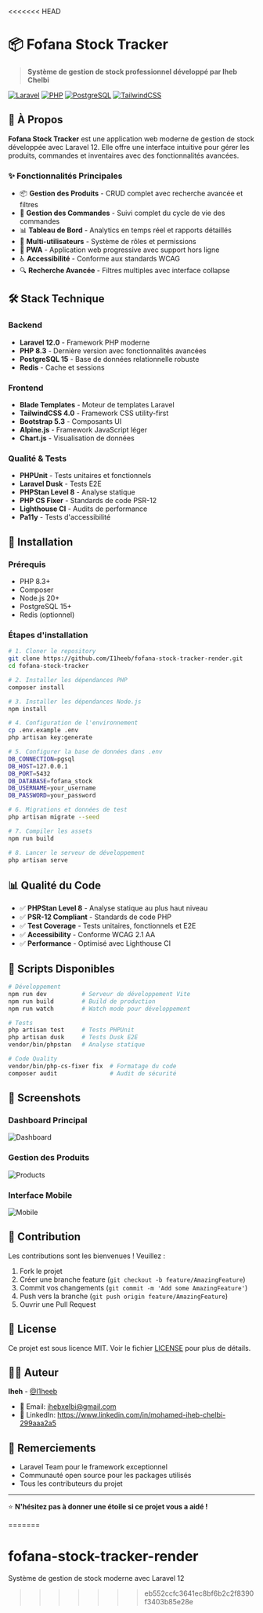 <<<<<<< HEAD
# 📦 Fofana Stock Tracker

> **Système de gestion de stock professionnel développé par Iheb Chelbi**

[![Laravel](https://img.shields.io/badge/Laravel-12.0-FF2D20?style=for-the-badge&logo=laravel&logoColor=white)](https://laravel.com)
[![PHP](https://img.shields.io/badge/PHP-8.3-777BB4?style=for-the-badge&logo=php&logoColor=white)](https://php.net)
[![PostgreSQL](https://img.shields.io/badge/PostgreSQL-15-336791?style=for-the-badge&logo=postgresql&logoColor=white)](https://postgresql.org)
[![TailwindCSS](https://img.shields.io/badge/Tailwind-4.0-38B2AC?style=for-the-badge&logo=tailwind-css&logoColor=white)](https://tailwindcss.com)

## 🎯 À Propos

**Fofana Stock Tracker** est une application web moderne de gestion de stock développée avec Laravel 12. Elle offre une interface intuitive pour gérer les produits, commandes et inventaires avec des fonctionnalités avancées.

### ✨ Fonctionnalités Principales

- 📦 **Gestion des Produits** - CRUD complet avec recherche avancée et filtres
- 🛒 **Gestion des Commandes** - Suivi complet du cycle de vie des commandes
- 📊 **Tableau de Bord** - Analytics en temps réel et rapports détaillés
- 👥 **Multi-utilisateurs** - Système de rôles et permissions
- 📱 **PWA** - Application web progressive avec support hors ligne
- ♿ **Accessibilité** - Conforme aux standards WCAG
- 🔍 **Recherche Avancée** - Filtres multiples avec interface collapse

## 🛠️ Stack Technique

### Backend
- **Laravel 12.0** - Framework PHP moderne
- **PHP 8.3** - Dernière version avec fonctionnalités avancées
- **PostgreSQL 15** - Base de données relationnelle robuste
- **Redis** - Cache et sessions

### Frontend
- **Blade Templates** - Moteur de templates Laravel
- **TailwindCSS 4.0** - Framework CSS utility-first
- **Bootstrap 5.3** - Composants UI
- **Alpine.js** - Framework JavaScript léger
- **Chart.js** - Visualisation de données

### Qualité & Tests
- **PHPUnit** - Tests unitaires et fonctionnels
- **Laravel Dusk** - Tests E2E
- **PHPStan Level 8** - Analyse statique
- **PHP CS Fixer** - Standards de code PSR-12
- **Lighthouse CI** - Audits de performance
- **Pa11y** - Tests d'accessibilité

## 🚀 Installation

### Prérequis
- PHP 8.3+
- Composer
- Node.js 20+
- PostgreSQL 15+
- Redis (optionnel)

### Étapes d'installation

```bash
# 1. Cloner le repository
git clone https://github.com/I1heeb/fofana-stock-tracker-render.git
cd fofana-stock-tracker

# 2. Installer les dépendances PHP
composer install

# 3. Installer les dépendances Node.js
npm install

# 4. Configuration de l'environnement
cp .env.example .env
php artisan key:generate

# 5. Configurer la base de données dans .env
DB_CONNECTION=pgsql
DB_HOST=127.0.0.1
DB_PORT=5432
DB_DATABASE=fofana_stock
DB_USERNAME=your_username
DB_PASSWORD=your_password

# 6. Migrations et données de test
php artisan migrate --seed

# 7. Compiler les assets
npm run build

# 8. Lancer le serveur de développement
php artisan serve
```

## 📊 Qualité du Code

- ✅ **PHPStan Level 8** - Analyse statique au plus haut niveau
- ✅ **PSR-12 Compliant** - Standards de code PHP
- ✅ **Test Coverage** - Tests unitaires, fonctionnels et E2E
- ✅ **Accessibility** - Conforme WCAG 2.1 AA
- ✅ **Performance** - Optimisé avec Lighthouse CI

## 🔧 Scripts Disponibles

```bash
# Développement
npm run dev          # Serveur de développement Vite
npm run build        # Build de production
npm run watch        # Watch mode pour développement

# Tests
php artisan test     # Tests PHPUnit
php artisan dusk     # Tests Dusk E2E
vendor/bin/phpstan   # Analyse statique

# Code Quality
vendor/bin/php-cs-fixer fix  # Formatage du code
composer audit               # Audit de sécurité
```

## 📸 Screenshots

### Dashboard Principal
![Dashboard](docs/screenshots/dashboard.png)

### Gestion des Produits
![Products](docs/screenshots/products.png)

### Interface Mobile
![Mobile](docs/screenshots/mobile.png)

## 🤝 Contribution

Les contributions sont les bienvenues ! Veuillez :

1. Fork le projet
2. Créer une branche feature (`git checkout -b feature/AmazingFeature`)
3. Commit vos changements (`git commit -m 'Add some AmazingFeature'`)
4. Push vers la branche (`git push origin feature/AmazingFeature`)
5. Ouvrir une Pull Request

## 📄 License

Ce projet est sous licence MIT. Voir le fichier [LICENSE](LICENSE) pour plus de détails.

## 👨‍💻 Auteur

**Iheh** - [@I1heeb](I1heeb)

- 📧 Email: ihebxelbi@gmail.com
- 💼 LinkedIn: https://www.linkedin.com/in/mohamed-iheb-chelbi-299aaa2a5

## 🙏 Remerciements

- Laravel Team pour le framework exceptionnel
- Communauté open source pour les packages utilisés
- Tous les contributeurs du projet

---

⭐ **N'hésitez pas à donner une étoile si ce projet vous a aidé !**



=======
# fofana-stock-tracker-render
Système de gestion de stock moderne avec Laravel 12
>>>>>>> eb552ccfc3641ec8bf6b2c2f8390f3403b85e28e
